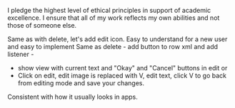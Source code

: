 I pledge the highest level of ethical principles in support of academic excellence.
I ensure that all of my work reflects my own abilities and not those of someone else.

Same as with delete, let's add edit icon.
Easy to understand for a new user and easy to implement
Same as delete - add button to row xml and add listener -
* show view with current text and "Okay" and "Cancel" buttons in edit
or
* Click on edit, edit image is replaced with V, edit text, click V to go back from editing mode and
save your changes.

Consistent with how it usually looks in apps.